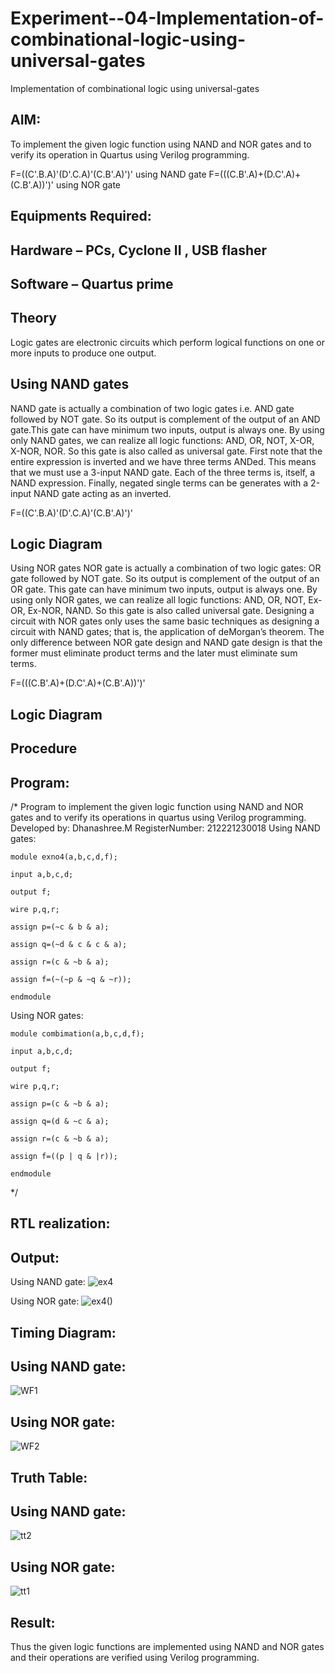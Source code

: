 # Experiment--04-Implementation-of-combinational-logic-using-universal-gates
Implementation of combinational logic using universal-gates
 
## AIM:
To implement the given logic function using NAND and NOR gates and to verify its operation in Quartus using Verilog programming.

F=((C'.B.A)'(D'.C.A)'(C.B'.A)')' using NAND gate
F=(((C.B'.A)+(D.C'.A)+(C.B'.A))')' using NOR gate
## Equipments Required:
## Hardware – PCs, Cyclone II , USB flasher
## Software – Quartus prime


## Theory
Logic gates are electronic circuits which perform logical functions on one or more inputs to produce one output. 

## Using NAND gates
NAND gate is actually a combination of two logic gates i.e. AND gate followed by NOT gate. So its output is complement of the output of an AND gate.This gate can have minimum two inputs, output is always one. By using only NAND gates, we can realize all logic functions: AND, OR, NOT, X-OR, X-NOR, NOR. So this gate is also called as universal gate. First note that the entire expression is inverted and we have three terms ANDed. This means that we must use a 3-input NAND gate. Each of the three terms is, itself, a NAND expression. Finally, negated single terms can be generates with a 2-input NAND gate acting as an inverted.

F=((C'.B.A)'(D'.C.A)'(C.B'.A)')'

## Logic Diagram

Using NOR gates
NOR gate is actually a combination of two logic gates: OR gate followed by NOT gate. So its output is complement of the output of an OR gate. This gate can have minimum two inputs, output is always one. By using only NOR gates, we can realize all logic functions: AND, OR, NOT, Ex-OR, Ex-NOR, NAND. So this gate is also called universal gate. Designing a circuit with NOR gates only uses the same basic techniques as designing a circuit with NAND gates; that is, the application of deMorgan’s theorem. The only difference between NOR gate design and NAND gate design is that the former must eliminate product terms and the later must eliminate sum terms.

F=(((C.B'.A)+(D.C'.A)+(C.B'.A))')'

## Logic Diagram
## Procedure
## Program:
/*
Program to implement the given logic function using NAND and NOR gates and to verify its operations in quartus using Verilog programming.
Developed by: Dhanashree.M
RegisterNumber:  212221230018
Using NAND gates:
~~~
module exno4(a,b,c,d,f);

input a,b,c,d;

output f;

wire p,q,r;

assign p=(~c & b & a);

assign q=(~d & c & c & a);

assign r=(c & ~b & a);

assign f=(~(~p & ~q & ~r));

endmodule
~~~
Using NOR gates:
```
module combimation(a,b,c,d,f);

input a,b,c,d;

output f;

wire p,q,r;

assign p=(c & ~b & a);

assign q=(d & ~c & a);

assign r=(c & ~b & a);

assign f=((p | q & |r));

endmodule
```
*/
## RTL realization:

## Output:
Using NAND gate:
![ex4](https://user-images.githubusercontent.com/94165415/192530689-ea3a11d6-2630-4b02-8cfd-ff31f380f216.png)

Using NOR gate:
![ex4()](https://user-images.githubusercontent.com/94165415/192531104-55e2f8d6-d406-4a9e-9888-80b6c5fca8cb.png)



## Timing Diagram:
## Using NAND gate:

![WF1](https://user-images.githubusercontent.com/94165415/192530977-7be91e3b-3af4-4a2b-88fd-5024449bc25c.png)

## Using NOR gate:

![WF2](https://user-images.githubusercontent.com/94165415/192531021-dd8f11e6-2f02-444c-9177-89fb32e2de4b.png)

## Truth Table:
## Using NAND gate:
![tt2](https://user-images.githubusercontent.com/94165415/192534307-deb3e212-d01e-4954-a051-df760ad7e2b1.jpeg)

## Using NOR gate:
![tt1](https://user-images.githubusercontent.com/94165415/192534356-9130da10-28ae-4e02-952b-baa2568cc572.jpeg)

## Result:
Thus the given logic functions are implemented using NAND and NOR gates and their operations are verified using Verilog programming.
